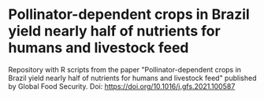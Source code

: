 # Pollinator-dependent crops in Brazil yield nearly half of nutrients for humans and livestock feed
Repository with R scripts from the paper "Pollinator-dependent crops in Brazil yield nearly half of nutrients for humans and livestock feed" 
published by Global Food Security. 
Doi: https://doi.org/10.1016/j.gfs.2021.100587
